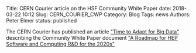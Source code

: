 Title: CERN Courier article on the HSF Community White Paper
date: 2018-03-22 10:12
Slug: CERN_COURIER_CWP
Category: Blog
Tags:  news
Authors: Peter Elmer
status: published

The CERN Courier has published an article ["Time to Adapt for Big Data"](http://cerncourier.com/cws/article/cern/71294) describing the Community White Paper document ["A Roadmap for HEP Software and Computing R&D for the 2020s"](https://arxiv.org/abs/1712.06982)


